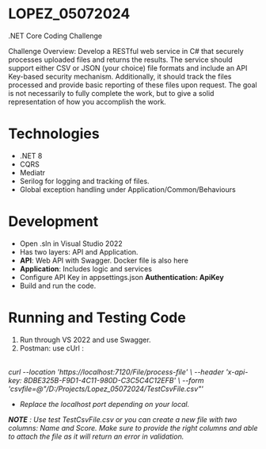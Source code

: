 # LOPEZ_05072024
.NET Core Coding Challenge

Challenge Overview:
Develop a RESTful web service in C# that securely processes uploaded files and returns the results. The
service should support either CSV or JSON (your choice) file formats and include an API Key-based
security mechanism. Additionally, it should track the files processed and provide basic reporting of these
files upon request. The goal is not necessarily to fully complete the work, but to give a solid
representation of how you accomplish the work.

# Technologies
- .NET 8
- CQRS
- Mediatr
- Serilog for logging and tracking of files.
- Global exception handling under Application/Common/Behaviours

# Development
- Open .sln in Visual Studio 2022
- Has two layers: API and Application.
- **API**: Web API with Swagger. Docker file is also here
- **Application**: Includes logic and services
- Configure API Key in appsettings.json **Authentication: ApiKey**
- Build and run the code.

# Running and Testing Code
1. Run through VS 2022 and use Swagger.
2. Postman: use cUrl : 
</br>
<i>curl --location 'https://localhost:7120/File/process-file' \
--header 'x-api-key: 8DBE325B-F9D1-4C11-980D-C3C5C4C12EFB' \
--form 'csvfile=@"/D:/Projects/Lopez_05072024/TestCsvFile.csv"'<i>

* Replace the localhost port depending on your local.

**NOTE** : Use test TestCsvFile.csv or you can create a new file with two columns: Name and Score. Make sure to provide the right columns and able to attach the file as it will return an error in validation.
